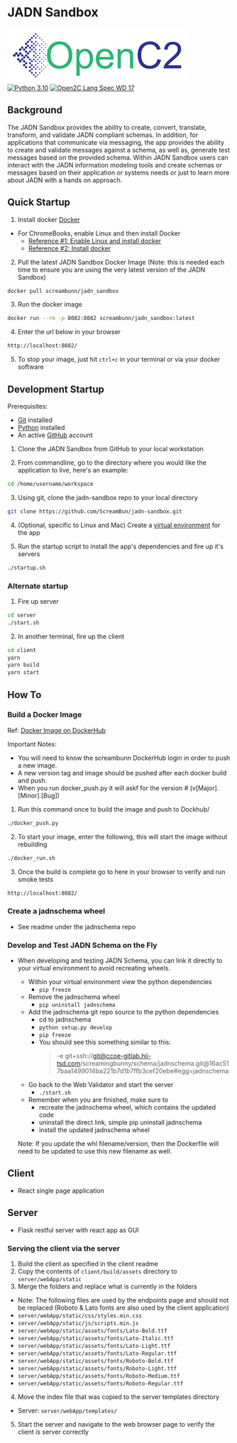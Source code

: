 # JADN Sandbox

[![OpenC2](https://github.com/ScreamBun/SB_Utils/blob/master/assets/images/openc2.png?raw=true)](https://openc2.org/)
[![Python 3.10](https://img.shields.io/badge/Python-3.10-blue)](https://www.python.org/downloads/release/python-3100/)
[![Open2C Lang Spec WD 17](https://img.shields.io/badge/Open2C%20Lang%20Spec-WD17-brightgreen)](https://github.com/dlemire60/openc2-oc2ls)

## Background

The JADN Sandbox provides the ability to create, convert, translate, transform, and validate JADN compliant schemas. In addition, for applications that communicate via messaging, the app provides the ability to create and validate messages against a schema, as well as, generate test messages based on the provided schema. Within JADN Sandbox users can interact with the JADN information modeling tools and create schemas or messages based on their application or systems needs or just to learn more about JADN with a hands on approach.

## Quick Startup

1. Install docker [Docker](https://docs.docker.com/get-docker/)

- For ChromeBooks, enable Linux and then install Docker
  - [Reference #1: Enable Linux and install docker](https://www.techrepublic.com/article/install-docker-chromeos/)
  - [Reference #2: Install docker](https://docs.docker.com/engine/install/debian/)

2. Pull the latest JADN Sandbox Docker Image (Note: this is needed each time to ensure you are using the very latest version of the JADN Sandbox)

```bash
docker pull screambunn/jadn_sandbox
```

3. Run the docker image

  ```bash
  docker run --rm -p 8082:8082 screambunn/jadn_sandbox:latest
  ```

4. Enter the url below in your browser

```bash
http://localhost:8082/
```  

5. To stop your image, just hit `ctrl+c` in your terminal or via your docker software

## Development Startup

Prerequisites:

* [Git](https://git-scm.com/) installed
* [Python](https://www.python.org/downloads/release/python-3100/) installed
* An active [GitHub](https://github.com/ScreamBun/jadn-sandbox) account

1. Clone the JADN Sandbox from GitHub to your local workstation

2. From commandline, go to the directory where you would like the application to live, here's an example:

  ```bash
  cd /home/username/workspace
  ```

3. Using git, clone the jadn-sandbox repo to your local directory

```bash
git clone https://github.com/ScreamBun/jadn-sandbox.git
```

4. (Optional, specific to Linux and Mac) Create a [virtual environment](https://www.freecodecamp.org/news/how-to-setup-virtual-environments-in-python/) for the app

5. Run the startup script to install the app's dependencies and fire up it's servers

```bash
./startup.sh
```

### Alternate startup

1. Fire up server  

```bash
cd server
./start.sh
```

2. In another terminal, fire up the client

```bash
cd client 
yarn 
yarn build
yarn start
```

## How To

### Build a Docker Image

Ref: [Docker Image on DockerHub](https://hub.docker.com/repository/docker/screambunn/jadn_sandbox/general)

Important Notes:

* You will need to know the screambunn DockerHub login in order to push a new image.
* A new version tag and image should be pushed after each docker build and push.  
* When you run docker_push.py it will askf for the version # (v[Major].[Minor].[Bug])

1. Run this command once to build the image and push to Dockhub/

```bash
./docker_push.py
```

2. To start your image, enter the following, this will start the image without rebuilding

```bash
./docker_run.sh
```

3. Once the build is complete go to here in your browser to verify and run smoke tests

```bash
http://localhost:8082/
```

### Create a jadnschema wheel

* See readme under the jadnschema repo

### Develop and Test JADN Schema on the Fly

* When developing and testing JADN Schema, you can link it directly to your virtual environment to avoid recreating wheels.
  * Within your virtual environment view the python dependencies
    * `pip freeze`
  * Remove the jadnschema wheel
    * `pip uninstall jadnschema`
  * Add the jadnschema git repo source to the python dependencies
    * cd to jadnschema
    * `python setup.py develop`
    * `pip freeze`
    * You should see this something similar to this:
      >-e git+ssh://git@ccoe-gitlab.hii-tsd.com/screamingbunny/schema/jadnschema.git@16ac517baa1499014ba221b7d1b7ffb3cef20ebe#egg=jadnschema
  * Go back to the Web Validator and start the server
    * `./start.sh`
  * Remember when you are finished, make sure to
    * recreate the jadnschema wheel, which contains the updated code
    * uninstall the direct link, simple pip uninstall jadnschema
    * install the updated jadnschema wheel

  Note: If you update the whl filename/version, then the Dockerfile will need to be updated to use this new filename as well.

## Client

* React single page application

## Server

* Flask restful server with react app as GUI

### Serving the client via the server

1. Build the client as specified in the client readme
2. Copy the contents of `client/build/assets` directory to `server/webApp/static`
3. Merge the folders and replace what is currently in the folders

* Note: The following files are used by the endpoints page and should not be replaced (Roboto & Lato fonts are also used by the client application)
* `server/webApp/static/css/styles.min.css`
* `server/webApp/static/js/scripts.min.js`
* `server/webApp/static/assets/fonts/Lato-Bold.ttf`
* `server/webApp/static/assets/fonts/Lato-Italic.ttf`
* `server/webApp/static/assets/fonts/Lato-Light.ttf`
* `server/webApp/static/assets/fonts/Lato-Regular.ttf`
* `server/webApp/static/assets/fonts/Roboto-Bold.ttf`
* `server/webApp/static/assets/fonts/Roboto-Light.ttf`
* `server/webApp/static/assets/fonts/Roboto-Medium.ttf`
* `server/webApp/static/assets/fonts/Roboto-Regular.ttf`

4. Move the index file that was copied to the server templates directory

* Server: `server/webApp/templates/`

5. Start the server and navigate to the web browser page to verify the client is server correctly
